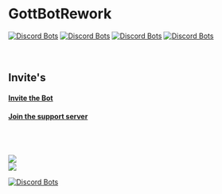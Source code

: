 # GottBotRework

[![Discord Bots](https://discordbots.org/api/widget/status/407189087649398795.svg)](https://discordbots.org/bot/407189087649398795)  [![Discord Bots](https://discordbots.org/api/widget/servers/407189087649398795.svg)](https://discordbots.org/bot/407189087649398795)  [![Discord Bots](https://discordbots.org/api/widget/upvotes/407189087649398795.svg)](https://discordbots.org/bot/407189087649398795)  [![Discord Bots](https://discordbots.org/api/widget/lib/407189087649398795.svg)](https://discordbots.org/bot/407189087649398795)
<br>
<br>
<br>
## Invite's
#### <a href="https://discordapp.com/oauth2/authorize?client_id=407189087649398795&scope=bot&permissions=1008204887">Invite the Bot</a>
#### <a href="https://disco.gg/bbn">Join the support server</a>

<br>
<br>
<br>
<a href="https://botsfordiscord.com/bot/407189087649398795"><img src="https://botsfordiscord.com/api/v1/bots/407189087649398795/embed?theme=dark"/></a> 
<br>
<a href="https://ls.terminal.ink/bot/407189087649398795"><img src="https://ls.terminal.ink/api/v1/bots/407189087649398795/embed.png"/></a> 
<br>

[![Discord Bots](https://discordbots.org/api/widget/407189087649398795.svg)](https://discordbots.org/bot/407189087649398795)
